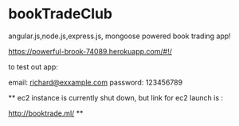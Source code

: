 # bookTradeClub
angular.js,node.js,express.js, mongoose powered book trading app!

https://powerful-brook-74089.herokuapp.com/#!/

to test out app: 

email: richard@exxample.com
password: 123456789


** ec2 instance is currently shut down, but link for ec2 launch is :

http://booktrade.ml/ ** 
